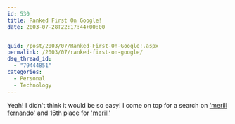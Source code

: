 ```yaml
---
id: 530
title: Ranked First On Google!
date: 2003-07-28T22:17:44+00:00


guid: /post/2003/07/Ranked-First-On-Google!.aspx
permalink: /2003/07/ranked-first-on-google/
dsq_thread_id:
  - "79444851"
categories:
  - Personal
  - Technology
---
```

<body xmlns="http://www.w3.org/1999/xhtml">
    <p>
        Yeah! I didn't think it would be so easy! I come on top for a search on <a href="http://www.google.com/search?sourceid=navclient&amp;ie=UTF-8&amp;oe=UTF-8&amp;q=merill+fernando">'merill
        fernando'</a> and 16th place for <a href="http://www.google.com/search?num=100&amp;hl=en&amp;lr=&amp;ie=UTF-8&amp;oe=UTF-8&amp;safe=off&amp;q=merill">'merill'</a>
    </p>
</body>